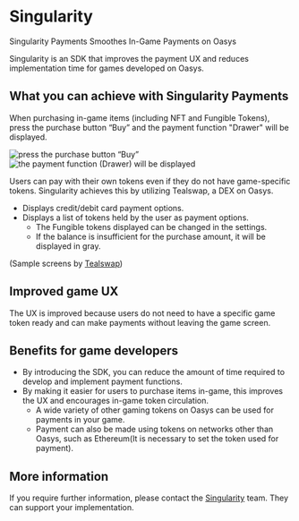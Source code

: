---
---

# Singularity 

Singularity Payments Smoothes In-Game Payments on Oasys

Singularity is an SDK that improves the payment UX and reduces implementation time for games developed on Oasys.

## What you can achieve with Singularity Payments

When purchasing in-game items (including NFT and Fungible Tokens), press the purchase button “Buy” and the payment function "Drawer" will be displayed.

![press the purchase button “Buy”](https://github.com/oasysgames/oasys-docs/assets/30031884/5fd967a8-b46b-4386-9950-aca3b0ab8b25)
![the payment function (Drawer) will be displayed](https://github.com/oasysgames/oasys-docs/assets/30031884/2aaa2f76-c04b-4918-a0df-297a9069d0c6)

Users can pay with their own tokens even if they do not have game-specific tokens.
Singularity achieves this by utilizing Tealswap, a DEX on Oasys.

- Displays credit/debit card payment options.
- Displays a list of tokens held by the user as payment options.
  - The Fungible tokens displayed can be changed in the settings.
  - If the balance is insufficient for the purchase amount, it will be displayed in gray.
 
 (Sample screens by [Tealswap](https://app.tealswap.com/en/swap/))

## Improved game UX

The UX is improved because users do not need to have a specific game token ready and can make payments without leaving the game screen.

## Benefits for game developers

- By introducing the SDK, you can reduce the amount of time required to develop and implement payment functions.
- By making it easier for users to purchase items in-game, this improves the UX and encourages in-game token circulation.
  - A wide variety of other gaming tokens on Oasys can be used for payments in your game.
  - Payment can also be made using tokens on networks other than Oasys, such as Ethereum(It is necessary to set the token used for payment).

## More information

If you require further information, please contact the [Singularity](https://www.s9y.xyz/)   team. They can support your implementation.
